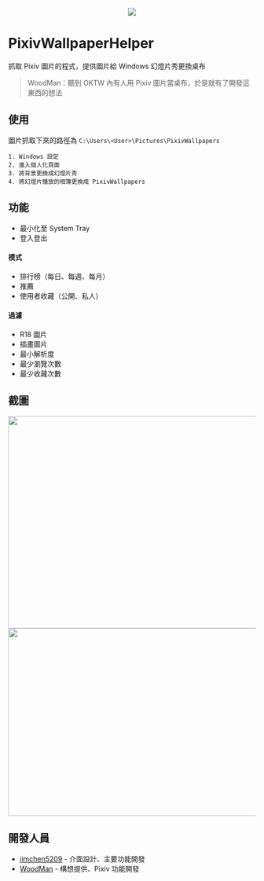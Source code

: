 <p align="center"><img src="https://user-images.githubusercontent.com/23373365/98058398-90907c00-1e7f-11eb-8c2f-b9c217e33a95.png" /></p>

# PixivWallpaperHelper
抓取 Pixiv 圖片的程式，提供圖片給 Windows 幻燈片秀更換桌布
> WoodMan：聽到 OKTW 內有人用 Pixiv 圖片當桌布，於是就有了開發這東西的想法

## 使用
圖片抓取下來的路徑為 `C:\Users\<User>\Pictures\PixivWallpapers`
```
1. Windows 設定
2. 進入個人化頁面
3. 將背景更換成幻燈片秀
4. 將幻燈片播放的相簿更換成 PixivWallpapers
```

## 功能
* 最小化至 System Tray
* 登入登出
#### 模式
* 排行榜（每日、每週、每月）
* 推薦
* 使用者收藏（公開、私人）
#### 過濾
* R18 圖片
* 插畫圖片
* 最小解析度
* 最少瀏覽次數
* 最少收藏次數

## 截圖
<img width="768" height="432" src="https://user-images.githubusercontent.com/23373365/98081220-acad1100-1eb1-11eb-9294-28e47f754330.png">
<img width="621" height="382" src="https://user-images.githubusercontent.com/23373365/98081385-f138ac80-1eb1-11eb-8e95-58d371fb8cbd.png">

## 開發人員
* [jimchen5209](https://jimchen5209.me) - 介面設計、主要功能開發  
* [WoodMan](https://woodman.tw) - 構想提供、Pixiv 功能開發

